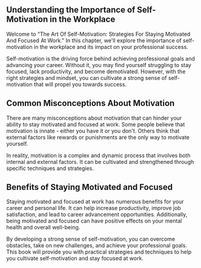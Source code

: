 
Understanding the Importance of Self-Motivation in the Workplace
----------------------------------------------------------------

Welcome to "The Art Of Self-Motivation: Strategies For Staying Motivated And Focused At Work." In this chapter, we'll explore the importance of self-motivation in the workplace and its impact on your professional success.

Self-motivation is the driving force behind achieving professional goals and advancing your career. Without it, you may find yourself struggling to stay focused, lack productivity, and become demotivated. However, with the right strategies and mindset, you can cultivate a strong sense of self-motivation that will propel you towards success.

Common Misconceptions About Motivation
--------------------------------------

There are many misconceptions about motivation that can hinder your ability to stay motivated and focused at work. Some people believe that motivation is innate - either you have it or you don't. Others think that external factors like rewards or punishments are the only way to motivate yourself.

In reality, motivation is a complex and dynamic process that involves both internal and external factors. It can be cultivated and strengthened through specific techniques and strategies.

Benefits of Staying Motivated and Focused
-----------------------------------------

Staying motivated and focused at work has numerous benefits for your career and personal life. It can help increase productivity, improve job satisfaction, and lead to career advancement opportunities. Additionally, being motivated and focused can have positive effects on your mental health and overall well-being.

By developing a strong sense of self-motivation, you can overcome obstacles, take on new challenges, and achieve your professional goals. This book will provide you with practical strategies and techniques to help you cultivate self-motivation and stay focused at work.
